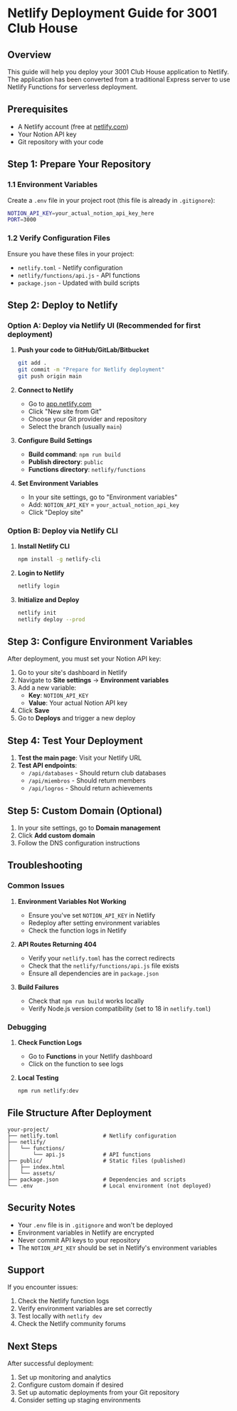 # Netlify Deployment Guide for 3001 Club House

## Overview
This guide will help you deploy your 3001 Club House application to Netlify. The application has been converted from a traditional Express server to use Netlify Functions for serverless deployment.

## Prerequisites
- A Netlify account (free at [netlify.com](https://netlify.com))
- Your Notion API key
- Git repository with your code

## Step 1: Prepare Your Repository

### 1.1 Environment Variables
Create a `.env` file in your project root (this file is already in `.gitignore`):
```bash
NOTION_API_KEY=your_actual_notion_api_key_here
PORT=3000
```

### 1.2 Verify Configuration Files
Ensure you have these files in your project:
- `netlify.toml` - Netlify configuration
- `netlify/functions/api.js` - API functions
- `package.json` - Updated with build scripts

## Step 2: Deploy to Netlify

### Option A: Deploy via Netlify UI (Recommended for first deployment)

1. **Push your code to GitHub/GitLab/Bitbucket**
   ```bash
   git add .
   git commit -m "Prepare for Netlify deployment"
   git push origin main
   ```

2. **Connect to Netlify**
   - Go to [app.netlify.com](https://app.netlify.com)
   - Click "New site from Git"
   - Choose your Git provider and repository
   - Select the branch (usually `main`)

3. **Configure Build Settings**
   - **Build command**: `npm run build`
   - **Publish directory**: `public`
   - **Functions directory**: `netlify/functions`

4. **Set Environment Variables**
   - In your site settings, go to "Environment variables"
   - Add: `NOTION_API_KEY` = `your_actual_notion_api_key`
   - Click "Deploy site"

### Option B: Deploy via Netlify CLI

1. **Install Netlify CLI**
   ```bash
   npm install -g netlify-cli
   ```

2. **Login to Netlify**
   ```bash
   netlify login
   ```

3. **Initialize and Deploy**
   ```bash
   netlify init
   netlify deploy --prod
   ```

## Step 3: Configure Environment Variables

After deployment, you must set your Notion API key:

1. Go to your site's dashboard in Netlify
2. Navigate to **Site settings** → **Environment variables**
3. Add a new variable:
   - **Key**: `NOTION_API_KEY`
   - **Value**: Your actual Notion API key
4. Click **Save**
5. Go to **Deploys** and trigger a new deploy

## Step 4: Test Your Deployment

1. **Test the main page**: Visit your Netlify URL
2. **Test API endpoints**: 
   - `/api/databases` - Should return club databases
   - `/api/miembros` - Should return members
   - `/api/logros` - Should return achievements

## Step 5: Custom Domain (Optional)

1. In your site settings, go to **Domain management**
2. Click **Add custom domain**
3. Follow the DNS configuration instructions

## Troubleshooting

### Common Issues

1. **Environment Variables Not Working**
   - Ensure you've set `NOTION_API_KEY` in Netlify
   - Redeploy after setting environment variables
   - Check the function logs in Netlify

2. **API Routes Returning 404**
   - Verify your `netlify.toml` has the correct redirects
   - Check that the `netlify/functions/api.js` file exists
   - Ensure all dependencies are in `package.json`

3. **Build Failures**
   - Check that `npm run build` works locally
   - Verify Node.js version compatibility (set to 18 in `netlify.toml`)

### Debugging

1. **Check Function Logs**
   - Go to **Functions** in your Netlify dashboard
   - Click on the function to see logs

2. **Local Testing**
   ```bash
   npm run netlify:dev
   ```

## File Structure After Deployment

```
your-project/
├── netlify.toml              # Netlify configuration
├── netlify/
│   └── functions/
│       └── api.js            # API functions
├── public/                   # Static files (published)
│   ├── index.html
│   └── assets/
├── package.json              # Dependencies and scripts
└── .env                      # Local environment (not deployed)
```

## Security Notes

- Your `.env` file is in `.gitignore` and won't be deployed
- Environment variables in Netlify are encrypted
- Never commit API keys to your repository
- The `NOTION_API_KEY` should be set in Netlify's environment variables

## Support

If you encounter issues:
1. Check the Netlify function logs
2. Verify environment variables are set correctly
3. Test locally with `netlify dev`
4. Check the Netlify community forums

## Next Steps

After successful deployment:
1. Set up monitoring and analytics
2. Configure custom domain if desired
3. Set up automatic deployments from your Git repository
4. Consider setting up staging environments 